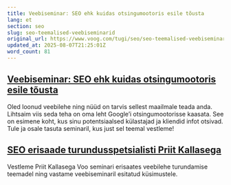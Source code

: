 ```yaml
---
title: Veebiseminar: SEO ehk kuidas otsingumootoris esile tõusta
lang: et
section: seo
slug: seo-teemalised-veebiseminarid
original_url: https://www.voog.com/tugi/seo/seo-teemalised-veebiseminarid
updated_at: 2025-08-07T21:25:01Z
word_count: 81
---
```

## [**Veebiseminar: SEO ehk kuidas otsingumootoris esile tõusta**](/tugi/veebiseminar/voo-seminar-seo)

Oled loonud veebilehe ning nüüd on tarvis sellest maailmale teada anda. Lihtsaim viis seda teha on oma leht Google’i otsingumootorisse kaasata. See on esimene koht, kus sinu potentsiaalsed külastajad ja kliendid infot otsivad. Tule ja osale tasuta seminaril, kus just sel teemal vestleme!  

## **[SEO erisaade turundusspetsialisti Priit Kallasega](/tugi/veebiseminar/voo-seo-seminari-erisaade)**

Vestleme Priit Kallasega Voo seminari erisaates veebilehe turundamise teemadel ning vastame veebiseminaril esitatud küsimustele.
